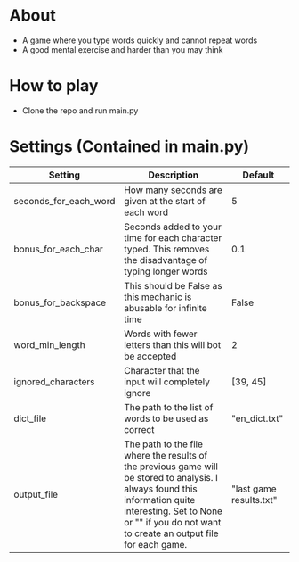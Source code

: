 # About
* A game where you type words quickly and cannot repeat words 
* A good mental exercise and harder than you may think

# How to play
* Clone the repo and run main.py

# Settings (Contained in main.py)
| Setting  | Description | Default |
| ------------- | ------------- | ------------- |
| seconds_for_each_word | How many seconds are given at the start of each word | 5 |
| bonus_for_each_char | Seconds added to your time for each character typed. This removes the disadvantage of typing longer words | 0.1 |
| bonus_for_backspace | This should be False as this mechanic is abusable for infinite time | False |
| word_min_length | Words with fewer letters than this will bot be accepted | 2 |
| ignored_characters | Character that the input will completely ignore | [39, 45] |
| dict_file | The path to the list of words to be used as correct | "en_dict.txt" |
| output_file | The path to the file where the results of the previous game will be stored to analysis. I always found this information quite interesting. Set to None or "" if you do not want to create an output file for each game. | "last game results.txt" |
